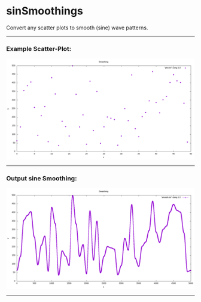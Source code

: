 # sinSmoothings
Convert any scatter plots to smooth (sine) wave patterns.

---

### Example Scatter-Plot:
![scatter](smoothingsin/plot.png)

---

### Output sine Smoothing:

![smooth](smoothingsin/smooth.png)

---
